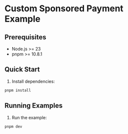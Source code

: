# Custom Sponsored Payment Example

## Prerequisites

- Node.js >= 23
- pnpm >= 10.8.1

## Quick Start

1. Install dependencies:

```bash
pnpm install
```

## Running Examples

1. Run the example:

```bash
pnpm dev
```
